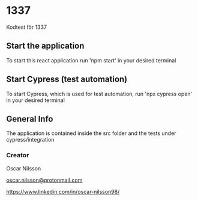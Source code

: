 # 1337
Kodtest för 1337

## Start the application
To start this react application run 'npm start' in your desired terminal

## Start Cypress (test automation)
To start Cypress, which is used for test automation, run 'npx cypress open' in your desired terminal

## General Info
The application is contained inside the src folder and the tests under cypress/integration

### Creator
Oscar Nilsson

oscar.nilsson@protonmail.com

https://www.linkedin.com/in/oscar-nilsson98/
